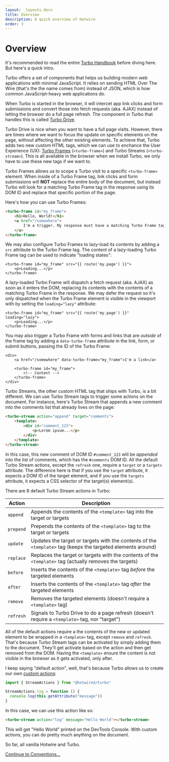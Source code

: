 ```yaml
---
layout: _layouts.docs
title: Overview
description: A quick overview of Hotwire
order: 3
---
```


# Overview

It's recommended to read the entire [Turbo Handbook](https://turbo.hotwired.dev/handbook/introduction) before diving here. But here's a quick intro.

Turbo offers a set of components that helps us building modern web applications with minimal JavaScript. It relies on sending HTML Over The Wire (that's the the name comes from) instead of JSON, which is how common JavaScript-heavy web applications do.

When Turbo is started in the browser, it will intercet app link clicks and form submissions and convert those into fetch requests (aka. AJAX) instead of letting the browser do a full page refresh. The component in Turbo that handles this is called [Turbo Drive](https://turbo.hotwired.dev/handbook/drive).

Turbo Drive is nice when you want to have a full page visits. However, there are times where we want to focus the update on specific elements on the page, without affecting the other existing elements. To achieve that, Turbo adds two new custom HTML tags, which we can use to enchance the User Experience (UX): [Turbo Frames](https://turbo.hotwired.dev/handbook/frames) (`<turbo-frame>`) and Turbo Streams (`<turbo-stream>`). This is all available in the browser when we install Turbo, we only have to use these new tags if we want to.

Turbo Frames allows us to scope a Turbo visit to a specific `<turbo-frame>` element. When inside of a Turbo Frame tag, link clicks and form submissions will **NOT** replace the entire body of the document, but instead Turbo will look for a matching Turbo Frame tag in the response using its DOM ID and replace that specific portion of the page.

Here's how you can use Turbo Frames:

```html
<turbo-frame id="my_frame">
    <h1>Hello, World!</h1>
    <a href="/somewhere">
        I'm a trigger. My response must have a matching Turbo Frame tag (same ID)
    </a>
</turbo-frame>
```

We may also configure Turbo Frames to lazy-load its contents by adding a `src` attribute to the Turbo Frame tag. The content of a lazy-loading Turbo Frame tag can be used to indicate "loading states":

```blade
<turbo-frame id="my_frame" src="{{ route('my.page') }}">
    <p>Loading...</p>
</turbo-frame>
```

A lazy-loaded Turbo Frame will dispatch a fetch request (aka. AJAX) as soon as it enters the DOM, replacing its contents with the contents of a matching Turbo Frame in the response. We may defer the request so it's only dispatched when the Turbo Frame element is visible in the viewport with by setting the `loading="lazy"` attribute:

```blade
<turbo-frame id="my_frame" src="{{ route('my.page') }}" loading="lazy">
    <p>Loading...</p>
</turbo-frame>
```

You may also trigger a Turbo Frame with forms and links that are _outside_ of the frame tag by adding a `data-turbo-frame` attribute in the link, form, or submit buttons, passing the ID of the Turbo Frame:

```blade
<div>
    <a href="/somewhere" data-turbo-frame="my_frame">I'm a link</a>

    <turbo-frame id="my_frame">
        <!-- Content -->
    </turbo-frame>
</div>
```

Turbo Streams, the other custom HTML tag that ships with Turbo, is a bit different. We can use Turbo Stream tags to trigger some actions on the document. For instance, here's Turbo Stream that appends a new comment into the comments list that already lives on the page:

```html
<turbo-stream action="append" target="comments">
    <template>
        <div id="comment_123">
            <p>Lorem ipsum...</p>
        </div>
    </template>
</turbo-stream>
```

In this case, this new comment of DOM ID `#comment_123` will be _appended_ into the list of comments, which has the `#comments` DOM ID. All the default Turbo Stream actions, except the `refresh` one, require a `target` or a `targets` attribute. The difference here is that if you use the `target` attribute, it expects a DOM ID of the target element, and if you use the `targets` attribute, it expects a CSS selector of the target(s) element(s).

There are 8 default Turbo Stream actions in Turbo:

| Action | Description |
|---|---|
| `append` | Appends the contents of the `<template>` tag into the target or targets |
| `prepend` | Prepends the contents of the `<template>` tag to the target or targets |
| `update` | Updates the target or targets with the contents of the `<template>` tag (keeps the targeted elements around) |
| `replace` | Replaces the target or targets with the contents of the `<template>` tag (actually removes the targets) |
| `before` | Inserts the contents of the `<template>` tag _before_ the targeted elements |
| `after` | Inserts the contents of the `<template>` tag _after_ the targeted elements |
| `remove` | Removes the targeted elements (doesn't require a `<template>` tag) |
| `refresh` | Signals to Turbo Drive to do a page refresh (doesn't require a `<template>` tag, nor "target") |

All of the default actions require a the contents of the new or updated element to be wrapped in a `<template>` tag, except `remove` and `refresh`. That's because Turbo Stream tags can be activated by simply adding them to the document. They'll get activate based on the action and then get removed from the DOM. Having the `<template>` ensure the content is not visible in the browser as it gets activated, only after.

I keep saying "default action", well, that's because Turbo allows us to create our own [custom actions](https://turbo.hotwired.dev/handbook/streams#custom-actions):

```js
import { StreamActions } from "@hotwired/turbo"

StreamActions.log = function () {
  console.log(this.getAttribute("message"))
}
```

In this case, we can use this action like so:

```html
<turbo-stream action="log" message="Hello World"></turbo-stream>
```

This will get "Hello World" printed on the DevTools Console. With custom actions, you can do pretty much anything on the document.

So far, all vanilla Hotwire and Turbo.

[Continue to Conventions...](/docs/{{version}}/conventions)
